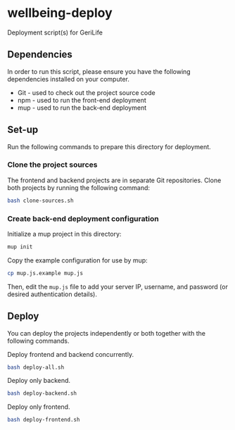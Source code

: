 # wellbeing-deploy

Deployment script(s) for GeriLife

## Dependencies

In order to run this script, please ensure you have the following dependencies installed on your computer.

- Git - used to check out the project source code
- npm - used to run the front-end deployment
- mup - used to run the back-end deployment

## Set-up

Run the following commands to prepare this directory for deployment.

### Clone the project sources

The frontend and backend projects are in separate Git repositories. Clone both projects by running the following command:

```sh
bash clone-sources.sh
```

### Create back-end deployment configuration

Initialize a mup project in this directory:

```sh
mup init
```

Copy the example configuration for use by mup:

```sh
cp mup.js.example mup.js
```

Then, edit the `mup.js` file to add your server IP, username, and password (or desired authentication details).

## Deploy

You can deploy the projects independently or both together with the following commands.

Deploy frontend and backend concurrently.

```sh
bash deploy-all.sh
```

Deploy only backend.

```sh
bash deploy-backend.sh
```

Deploy only frontend.

```sh
bash deploy-frontend.sh
```
